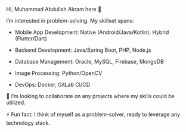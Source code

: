 Hi, Muhammad Abdullah Akram here 👋


I’m interested in problem-solving. My skillset spans:

- Mobile App Development: Native (Android/Java/Kotlin), Hybrid (Flutter/Dart)
  
- Backend Development: Java/Spring Boot, PHP, Node.js

- Database Management: Oracle, MySQL, Firebase, MongoDB
  
- Image Processing: Python/OpenCV

- DevOps: Docker, GitLab CI/CD


👯 I’m looking to collaborate on any projects where my skills could be utilized.

⚡ Fun fact: I think of myself as a problem-solver, ready to leverage any technology stack.
